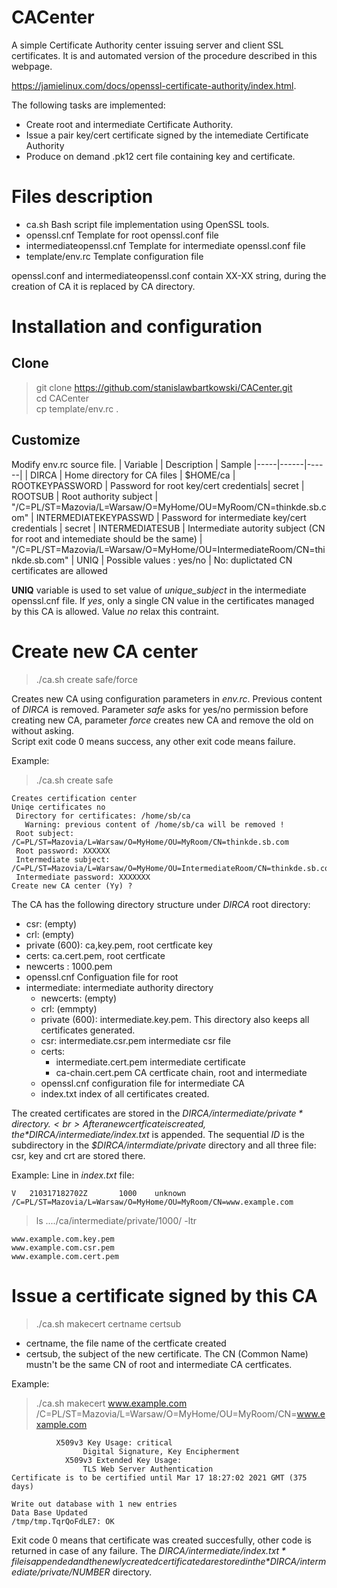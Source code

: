 # CACenter

A simple Certificate Authority center issuing server and client SSL certificates. It is and automated version of the procedure described in this webpage.

https://jamielinux.com/docs/openssl-certificate-authority/index.html.

The following tasks are implemented:
* Create root and intermediate Certificate Authority.
* Issue a pair key/cert certificate signed by the intemediate Certificate Authority
* Produce on demand .pk12 cert file containing key and certificate.

# Files description
 * ca.sh Bash script file implementation using OpenSSL tools.
 * openssl.cnf Template for root openssl.conf file
 * intermediateopenssl.cnf Template for intermediate openssl.conf file
 * template/env.rc Template configuration file
 
 openssl.conf and intermediateopenssl.conf contain XX-XX string, during the creation of CA it is replaced by CA directory.
 
# Installation and configuration

## Clone

>git clone https://github.com/stanislawbartkowski/CACenter.git<br>
>cd CACenter<br>
>cp template/env.rc .<br>

## Customize
Modify env.rc source file.
| Variable | Description | Sample 
|-----|------|------|
| DIRCA | Home directory for CA files | $HOME/ca
| ROOTKEYPASSWORD | Password for root key/cert credentials| secret
| ROOTSUB | Root authority subject | "/C=PL/ST=Mazovia/L=Warsaw/O=MyHome/OU=MyRoom/CN=thinkde.sb.com"
| INTERMEDIATEKEYPASSWD | Password for intermediate key/cert credentials | secret
| INTERMEDIATESUB | Intermediate autority subject (CN for root and intemediate should be the same) | "/C=PL/ST=Mazovia/L=Warsaw/O=MyHome/OU=IntermediateRoom/CN=thinkde.sb.com"
| UNIQ | Possible values : yes/no | No: duplictated CN certificates are allowed

**UNIQ** variable is used to set value of *unique_subject* in the intermediate openssl.cnf file. If *yes*, only a single CN value in the certificates managed by this CA is allowed. Value *no* relax this contraint.

# Create new CA center

> ./ca.sh create safe/force<br>

Creates new CA using configuration parameters in *env.rc*. Previous content of *DIRCA* is removed. Parameter *safe* asks for yes/no permission before creating new CA, parameter *force* creates new CA and remove the old on without asking.<br>
Script exit code 0 means success, any other exit code means failure.

Example:<br>
>./ca.sh create safe
```
Creates certification center
Uniqe certificates no
 Directory for certificates: /home/sb/ca
   Warning: previous content of /home/sb/ca will be removed !
 Root subject: /C=PL/ST=Mazovia/L=Warsaw/O=MyHome/OU=MyRoom/CN=thinkde.sb.com
 Root password: XXXXXX
 Intermediate subject: /C=PL/ST=Mazovia/L=Warsaw/O=MyHome/OU=IntermediateRoom/CN=thinkde.sb.com
 Intermediate password: XXXXXXX
Create new CA center (Yy) ?
```

The CA has the following directory structure under *DIRCA* root directory:<br>
* csr: (empty)
* crl: (empty)
* private (600): ca,key.pem, root certficate key
* certs: ca.cert.pem, root certficate
* newcerts : 1000.pem
* openssl.cnf Configuation file for root
* intermediate: intermediate authority directory
  * newcerts: (empty)
  * crl: (emmpty)
  * private (600): intermediate.key.pem. This directory also keeps all certificates generated.
  * csr: intermediate.csr.pem intermediate csr file
  * certs: 
    * intermediate.cert.pem intermediate certificate
    * ca-chain.cert.pem CA certficate chain, root and intermediate
  * openssl.cnf configuration file for intermediate CA
  * index.txt index of all certificates created.
  
The created certificates are stored in the *$DIRCA/intermediate/private* directory. <br>
After a new certficate is created, the *$DIRCA/intermediate/index.txt* is appended. The sequential *ID* is the subdirectory in the *$DIRCA/intermdiate/private* directory and all three file: csr, key and crt are stored there.<br>

Example:
Line in *index.txt* file:
```
V	210317182702Z		1000	unknown	/C=PL/ST=Mazovia/L=Warsaw/O=MyHome/OU=MyRoom/CN=www.example.com
```
> ls ..../ca/intermediate/private/1000/ -ltr
```
www.example.com.key.pem
www.example.com.csr.pem
www.example.com.cert.pem
```

# Issue a certificate signed by this CA
> ./ca.sh makecert certname certsub
* certname, the file name of the certficate created
* certsub, the subject of the new certificate. The CN (Common Name) mustn't be the same CN of root and intermediate CA certficates.

Example:<br>
> ./ca.sh makecert www.example.com /C=PL/ST=Mazovia/L=Warsaw/O=MyHome/OU=MyRoom/CN=www.example.com<br>
```
          X509v3 Key Usage: critical
                Digital Signature, Key Encipherment
            X509v3 Extended Key Usage: 
                TLS Web Server Authentication
Certificate is to be certified until Mar 17 18:27:02 2021 GMT (375 days)

Write out database with 1 new entries
Data Base Updated
/tmp/tmp.TqrQoFdLE7: OK
```
Exit code 0 means that certificate was created succesfully, other code is returned in case of any failure. The *$DIRCA/intermediate/index.txt* file is appended and the newly created certificated are stored in the *$DIRCA/intermediate/private/NUMBER* directory.



